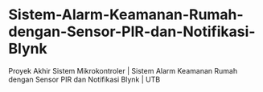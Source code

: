 # Sistem-Alarm-Keamanan-Rumah-dengan-Sensor-PIR-dan-Notifikasi-Blynk
Proyek Akhir Sistem Mikrokontroler | Sistem Alarm Keamanan Rumah dengan Sensor PIR dan Notifikasi Blynk | UTB
